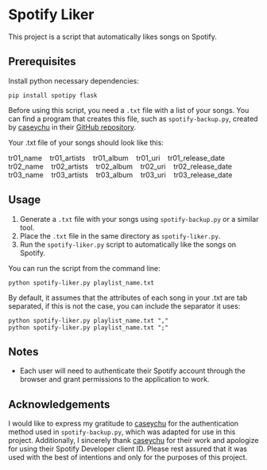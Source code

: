 # Spotify Liker

This project is a script that automatically likes songs on Spotify.

## Prerequisites

Install python necessary dependencies:
    
    pip install spotipy flask

Before using this script, you need a `.txt` file with a list of your songs. You can find a program that creates this file, such as `spotify-backup.py`, created by [caseychu](https://github.com/caseychu) in  their [GitHub repository](https://github.com/caseychu/spotify-backup/tree/master).

Your .txt file of your songs should look like this:

tr01_name‎‎ ‎ ‎ ‎ tr01_artists‎‎ ‎ ‎ ‎ tr01_album‎‎ ‎ ‎ ‎ tr01_uri‎‎ ‎ ‎ ‎ tr01_release_date  
tr02_name‎‎ ‎ ‎ ‎ tr02_artists‎‎ ‎ ‎ ‎ tr02_album‎‎ ‎ ‎ ‎ tr02_uri‎‎ ‎ ‎ ‎ tr02_release_date  
tr03_name‎‎ ‎ ‎ ‎ tr03_artists‎‎ ‎ ‎ ‎ tr03_album‎‎ ‎ ‎ ‎ tr03_uri‎‎ ‎ ‎ ‎ tr03_release_date  
   
## Usage

1. Generate a `.txt` file with your songs using `spotify-backup.py` or a similar tool.
2. Place the `.txt` file in the same directory as `spotify-liker.py`.
3. Run the `spotify-liker.py` script to automatically like the songs on Spotify.

You can run the script from the command line:

    python spotify-liker.py playlist_name.txt

By default, it assumes that the attributes of each song in your .txt are tab separated, if this is not the case, you can include the separator it uses:

    python spotify-liker.py playlist_name.txt ","
    python spotify-liker.py playlist_name.txt ";"

## Notes
- Each user will need to authenticate their Spotify account through the browser and grant permissions to the application to work.

## Acknowledgements

I would like to express my gratitude to [caseychu](https://github.com/caseychu) for the authentication method used in `spotify-backup.py`, which was adapted for use in this project. Additionally, I sincerely thank [caseychu](https://github.com/caseychu) for their work and apologize for using their Spotify Developer client ID. Please rest assured that it was used with the best of intentions and only for the purposes of this project.




